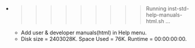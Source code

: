 * >>>>>>>>> Running inst-std-help-manuals-html.sh ...
  * Add user & developer manuals(html) in Help menu.
  * Disk size = 2403028K. Space Used = 76K. Runtime = 00:00:00:00.
